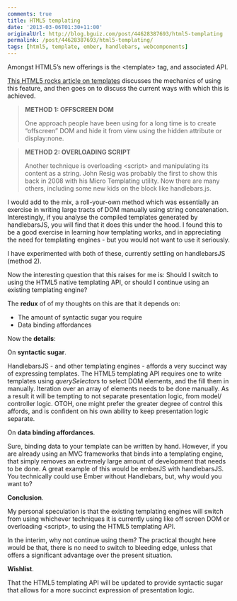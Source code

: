 ```yaml
---
comments: true
title: HTML5 templating
date: '2013-03-06T01:30+11:00'
originalUrl: http://blog.bguiz.com/post/44628387693/html5-templating
permalink: /post/44628387693/html5-templating/
tags: [html5, template, ember, handlebars, webcomponents]
---
```


<p>Amongst HTML5&#8217;s new offerings is the &lt;template&gt; tag, and associated API.</p>
<p><a href="http://www.html5rocks.com/en/tutorials/webcomponents/template/" title="HTML'S NEW TEMPLATE TAG STANDARDIZING CLIENT-SIDE TEMPLATING" target="_blank">This HTML5 rocks article on templates</a> discusses the mechanics of using this feature, and then goes on to discuss the current ways with which this is achieved.</p>

<blockquote>
<p><strong>METHOD 1: OFFSCREEN DOM</strong></p>
<p>One approach people have been using for a long time is to create &#8220;offscreen&#8221; DOM and hide it from view using the hidden attribute or display:none.</p>
</blockquote>
<blockquote>
<p><strong>METHOD 2: OVERLOADING SCRIPT</strong></p>
<p>Another technique is overloading &lt;script&gt; and manipulating its content as a string. John Resig was probably the first to show this back in 2008 with his Micro Templating utility. Now there are many others, including some new kids on the block like handlebars.js.</p>
</blockquote>
<p>I would add to the mix, a roll-your-own method which was essentially an exercise in writing large tracts of DOM manually using string concatenation. Interestingly, if you analyse the compiled templates generated by handlebarsJS, you will find that it does this under the hood. I found this to be a good exercise in learning how templating works, and in appreciating the need for templating engines - but you would not want to use it seriously.</p>
<p>I have experimented with both of these, currently settling on handlebarsJS (method 2). </p>
<p>Now the interesting question that this raises for me is: Should I switch to using the HTML5 native templating API, or should I continue using an existing templating engine?</p>
<p>The <strong>redux</strong> of of my thoughts on this are that it depends on:</p>
<ul><li>The amount of syntactic sugar you require</li>
<li>Data binding affordances</li>
</ul><p>Now the <strong>details</strong>:</p>
<p>On <strong>syntactic sugar</strong>.</p>
<p>HandlebarsJS - and other templating engines - affords a very succinct way of expressing templates. The HTML5 templating API requires one to write templates using <em>querySelector</em>s to select DOM elements, and the fill them in manually. Iteration over an array of elements needs to be done manually. As a result it will be tempting to not separate presentation logic, from model/ controller logic. OTOH, one might prefer the greater degree of control this affords, and is confident on his own ability to keep presentation logic separate.</p>
<p>On <strong>data binding affordances</strong>.</p>
<p>Sure, binding data to your template can be written by hand. However, if you are already using an MVC frameworks that binds into a templating engine, that simply removes an extremely large amount of development that needs to be done. A great example of this would be emberJS with handlebarsJS. You technically could use Ember without Handlebars, but, why would you want to?</p>
<p><strong>Conclusion</strong>.</p>
<p>My personal speculation is that the existing templating engines will switch from using whichever techniques it is currently using like off screen DOM or overloading &lt;script&gt;, to using the HTML5 templating API.</p>
<p>In the interim, why not continue using them? The practical thought here would be that, there is no need to switch to bleeding edge, unless that offers a significant advantage over the present situation.</p>
<p><strong>Wishlist</strong>.</p>
<p>That the HTML5 templating API will be updated to provide syntactic sugar that allows for a more succinct expression of presentation logic.</p>

<p></p>